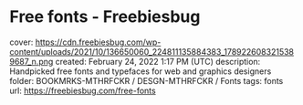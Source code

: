 # Free fonts - Freebiesbug

cover: https://cdn.freebiesbug.com/wp-content/uploads/2021/10/136650060_224811135884383_1789226083215389687_n.png
created: February 24, 2022 1:17 PM (UTC)
description: Handpicked free fonts and typefaces for web and graphics designers
folder: BOOKMRKS-MTHRFCKR / DESGN-MTHRFCKR / Fonts
tags: fonts
url: https://freebiesbug.com/free-fonts